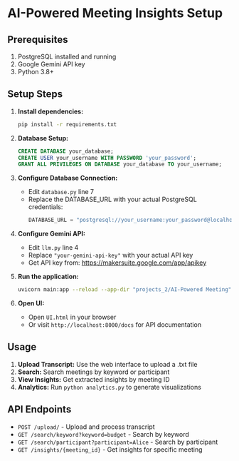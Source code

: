 # AI-Powered Meeting Insights Setup

## Prerequisites
1. PostgreSQL installed and running
2. Google Gemini API key
3. Python 3.8+

## Setup Steps

1. **Install dependencies:**
   ```bash
   pip install -r requirements.txt
   ```

2. **Database Setup:**
   ```sql
   CREATE DATABASE your_database;
   CREATE USER your_username WITH PASSWORD 'your_password';
   GRANT ALL PRIVILEGES ON DATABASE your_database TO your_username;
   ```

3. **Configure Database Connection:**
   - Edit `database.py` line 7
   - Replace the DATABASE_URL with your actual PostgreSQL credentials:
     ```python
     DATABASE_URL = "postgresql://your_username:your_password@localhost:5432/your_database"
     ```

4. **Configure Gemini API:**
   - Edit `llm.py` line 4
   - Replace `"your-gemini-api-key"` with your actual API key
   - Get API key from: https://makersuite.google.com/app/apikey

5. **Run the application:**
   ```bash
   uvicorn main:app --reload --app-dir "projects_2/AI-Powered Meeting"
   ```

6. **Open UI:**
   - Open `UI.html` in your browser
   - Or visit `http://localhost:8000/docs` for API documentation

## Usage

1. **Upload Transcript:** Use the web interface to upload a .txt file
2. **Search:** Search meetings by keyword or participant
3. **View Insights:** Get extracted insights by meeting ID
4. **Analytics:** Run `python analytics.py` to generate visualizations

## API Endpoints

- `POST /upload/` - Upload and process transcript
- `GET /search/keyword?keyword=budget` - Search by keyword
- `GET /search/participant?participant=Alice` - Search by participant
- `GET /insights/{meeting_id}` - Get insights for specific meeting